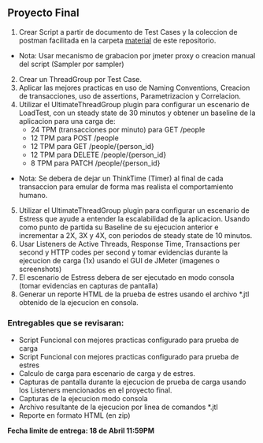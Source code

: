 Proyecto Final
-----------------------

1. Crear Script a partir de documento de Test Cases y la coleccion de postman facilitada en la carpeta [material](https://github.com/angeleliseo/perf1/tree/main/material) de este repositorio.
* Nota: Usar mecanismo de grabacion por jmeter proxy o creacion manual del script (Sampler por sampler)
2. Crear un ThreadGroup por Test Case.
3. Aplicar las mejores practicas en uso de Naming Conventions, Creacion de transacciones, uso de assertions, Parametrizacion y Correlacion.
4. Utilizar el UltimateThreadGroup plugin para configurar un escenario de LoadTest, con un steady state de 30 minutos y obtener un baseline de la aplicacion para una carga de:
	- 24 TPM (transacciones por minuto) para GET /people
	- 12 TPM para POST /people
	- 12 TPM para GET /people/{person_id}
	- 12 TPM para DELETE /people/{person_id}
	- 8 TPM para PATCH /people/{person_id}
* Nota: Se debera de dejar un ThinkTime (Timer) al final de cada transaccion para emular de forma mas realista el comportamiento humano. 
5. Utilizar el UltimateThreadGroup plugin para configurar un escenario de Estress que ayude a entender la escalabilidad de la aplicacion. Usando como punto de partida su Baseline de su ejecucion anterior e incrementar a 2X, 3X y 4X, con periodos de steady state de 10 minutos.
6. Usar Listeners de Active Threads, Response Time, Transactions per second y HTTP codes per second y tomar evidencias durante la ejecucion de carga (1x) usando el GUI de JMeter (imagenes o screenshots)
7. El escenario de Estress debera de ser ejecutado en modo consola (tomar evidencias en capturas de pantalla)
8. Generar un reporte HTML de la prueba de estres usando el archivo *.jtl obtenido de la ejecucion en consola.
### **Entregables que se revisaran:**
* Script Funcional con mejores practicas configurado para prueba de carga
* Script Funcional con mejores practicas configurado para prueba de estres
* Calculo de carga para escenario de carga y de estres.
* Capturas de pantalla durante la ejecucion de prueba de carga usando los Listeners mencionados en el proyecto final.
* Capturas de la ejecucion modo consola
* Archivo resultante de la ejecucion por linea de comandos *.jtl
* Reporte en formato HTML (en zip)

**Fecha limite de entrega: 18 de Abril 11:59PM**
